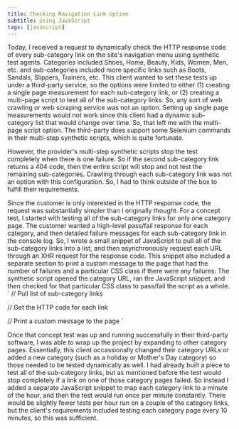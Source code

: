```yaml
---
title: Checking Navigation Link Uptime
subtitle: using JavaScript 
tags: [javascript]
---
```


Today, I received a request to dynamically check the HTTP response code of every sub-category link on the site's navigation menu using synthetic test agents. Categories included Shoes, Home, Beauty, Kids, Women, Men, etc. and sub-categories included more specific links such as Boots, Sandals, Slippers, Trainers, etc. This client wanted to set these tests up under a third-party service, so the options were limited to either (1) creating a single page measurement for each sub-category link, or (2) creating a multi-page script to test all of the sub-category links. So, any sort of web crawling or web scraping service was not an option. Setting up single page measurements would not work since this client had a dynamic sub-category list that would change over time. So, that left me with the multi-page script option. The third-party does support some Selenium commands in their multi-step synthetic scripts, which is quite fortunate. 

However, the provider's multi-step synthetic scripts stop the test completely when there is one failure. So if the second sub-category link returns a 404 code, then the entire script will stop and not test the remaining sub-categories. Crawling through each sub-category link was not an option with this configuration. So, I had to think outside of the box to fulfill their requirements. 

Since the customer is only interested in the HTTP response code, the request was substantially simpler than I originally thought. For a concept test, I started with testing all of the sub-category links for only one category page. The customer wanted a high-level pass/fail response for each category, and then detailed failure messages for each sub-category link in the console log. So, I wrote a small snippet of JavaScript to pull all of the sub-category links into a list, and then asynchronously request each URL through an XHR request for the response code. This snippet also included a separate section to print a custom message to the page that had the number of failures and a particular CSS class if there were any failures. The synthetic script opened the category URL, ran the JavaScript snippet, and then checked for that particular CSS class to pass/fail the script as a whole. 
`
// Pull list of sub-category links 

// Get the HTTP code for each link 

// Print a custom message to the page 
`

Once that concept test was up and running successfully in their third-party software, I was able to wrap up the project by expanding to other category pages. Essentially, this client occassionally changed their category URLs or added a new category (such as a holiday or Mother's Day category) so those needed to be tested dynamically as well. I had already built a piece to test all of the sub-category links, but as mentioned before the test would stop completely if a link on one of those category pages failed. So instead I added a separate JavaScript snippet to map each category link to a minute of the hour, and then the test would run once per minute constantly. There would be slightly fewer tests per hour run on a couple of the category links, but the client's requirements included testing each category page every 10 minutes, so this was sufficient. 

<!--
Sometimes we get requests from clients with a lot of constraints, and we have to do the best with the constraints given. This was one such project. Essentially, the customer wanted to crawl through all of their category and subcategory links to check the response code of each one. Typically customers would create one base page measurement for each link, but they needed the list of subcategories to be generated dynamically. They could also use a spider or crawling software, but they wanted this to be run by their third party synthetic software, which limited our options substantially. 
The solution ended up involving mapping each category page to each minute of the hour and then running a test every minute to open that category page and check all the subcategory links on it. This custom software only supported JavaScript, so we could not click on each subcategory link (when you click on a link in JavaScript the entire page reloads and thus ceases any JavaScript execution). Since the client was only interested in the HTTP response code of each link, we were able to instead make an XHR request for each subcategory link. The client's requirements included (1) failing the synthetic measurement when any links responded with a HTTP code greater than 400, (2) printing the number of failures and the URL of each failed link to the page for screenshot, and (3) generating a console log output with the response code and URL of each subcategory link. 
I fully recognize that this is not an ideal solution or even a great solution, but it met the clients requirements and was up and running within an hour. Essentially someone on the client's business team needed to be verifying all of these links every 10 minutes and generating an alert whenever it failed, so we needed a fast and functional solution. This was an acceptable work-around that integrated with their third-party solution for the next few months until that third party provider can add a crawling and scraping feature. So this project was much shorter and quicker than usual, but it helped the client substantially and fit within their restrictions. 
-->
